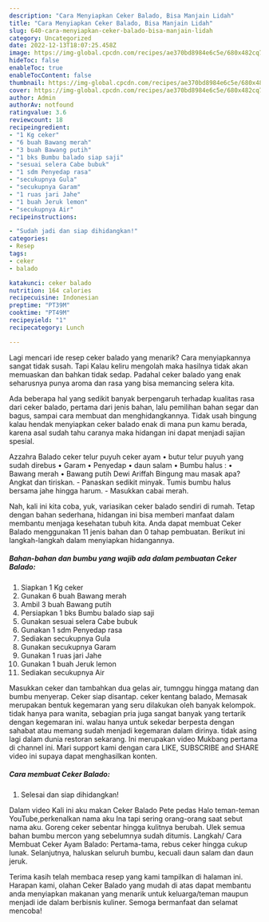 ```yaml
---
description: "Cara Menyiapkan Ceker Balado, Bisa Manjain Lidah"
title: "Cara Menyiapkan Ceker Balado, Bisa Manjain Lidah"
slug: 640-cara-menyiapkan-ceker-balado-bisa-manjain-lidah
category: Uncategorized
date: 2022-12-13T18:07:25.458Z
image: https://img-global.cpcdn.com/recipes/ae370bd8984e6c5e/680x482cq70/ceker-balado-foto-resep-utama.jpg
hideToc: false
enableToc: true
enableTocContent: false
thumbnail: https://img-global.cpcdn.com/recipes/ae370bd8984e6c5e/680x482cq70/ceker-balado-foto-resep-utama.jpg
cover: https://img-global.cpcdn.com/recipes/ae370bd8984e6c5e/680x482cq70/ceker-balado-foto-resep-utama.jpg
author: Admin
authorAv: notfound
ratingvalue: 3.6
reviewcount: 18
recipeingredient:
- "1 Kg ceker"
- "6 buah Bawang merah"
- "3 buah Bawang putih"
- "1 bks Bumbu balado siap saji"
- "sesuai selera Cabe bubuk"
- "1 sdm Penyedap rasa"
- "secukupnya Gula"
- "secukupnya Garam"
- "1 ruas jari Jahe"
- "1 buah Jeruk lemon"
- "secukupnya Air"
recipeinstructions:

- "Sudah jadi dan siap dihidangkan!"
categories:
- Resep
tags:
- ceker
- balado

katakunci: ceker balado 
nutrition: 164 calories
recipecuisine: Indonesian
preptime: "PT39M"
cooktime: "PT49M"
recipeyield: "1"
recipecategory: Lunch

---
```



Lagi mencari ide resep ceker balado yang menarik? Cara menyiapkannya sangat tidak susah. Tapi Kalau keliru mengolah maka hasilnya tidak akan memuaskan dan bahkan tidak sedap. Padahal ceker balado yang enak seharusnya punya aroma dan rasa yang bisa memancing selera kita.


Ada beberapa hal yang sedikit banyak berpengaruh terhadap kualitas rasa dari ceker balado, pertama dari jenis bahan, lalu pemilihan bahan segar dan bagus, sampai cara membuat dan menghidangkannya. Tidak usah bingung kalau hendak menyiapkan ceker balado enak di mana pun kamu berada, karena asal sudah tahu caranya maka hidangan ini dapat menjadi sajian spesial.

Azzahra Balado ceker telur puyuh ceker ayam • butur telur puyuh yang sudah direbus • Garam • Penyedap • daun salam • Bumbu halus : • Bawang merah • Bawang putih Dewi Ariffah Bingung mau masak apa? Angkat dan tiriskan. - Panaskan sedikit minyak. Tumis bumbu halus bersama jahe hingga harum. - Masukkan cabai merah.


Nah, kali ini kita coba, yuk, variasikan ceker balado sendiri di rumah. Tetap dengan bahan sederhana, hidangan ini bisa memberi manfaat dalam membantu menjaga kesehatan tubuh kita. Anda dapat membuat Ceker Balado menggunakan 11 jenis bahan dan 0 tahap pembuatan. Berikut ini langkah-langkah dalam menyiapkan hidangannya.

<!--inarticleads1-->

##### Bahan-bahan dan bumbu yang wajib ada dalam pembuatan Ceker Balado:

1. Siapkan 1 Kg ceker
1. Gunakan 6 buah Bawang merah
1. Ambil 3 buah Bawang putih
1. Persiapkan 1 bks Bumbu balado siap saji
1. Gunakan sesuai selera Cabe bubuk
1. Gunakan 1 sdm Penyedap rasa
1. Sediakan secukupnya Gula
1. Gunakan secukupnya Garam
1. Gunakan 1 ruas jari Jahe
1. Gunakan 1 buah Jeruk lemon
1. Sediakan secukupnya Air


Masukkan ceker dan tambahkan dua gelas air, tumnggu hingga matang dan bumbu menyerap. Ceker siap disantap. ceker kentang balado, Memasak merupakan bentuk kegemaran yang seru dilakukan oleh banyak kelompok. tidak hanya para wanita, sebagian pria juga sangat banyak yang tertarik dengan kegemaran ini. walau hanya untuk sekedar berpesta dengan sahabat atau memang sudah menjadi kegemaran dalam dirinya. tidak asing lagi dalam dunia restoran sekarang. Ini merupakan video Mukbang pertama di channel ini. Mari support kami dengan cara LIKE, SUBSCRIBE and SHARE video ini supaya dapat menghasilkan konten. 

<!--inarticleads2-->

##### Cara membuat Ceker Balado:


1. Selesai dan siap dihidangkan!

Dalam video Kali ini aku makan Ceker Balado Pete pedas Halo teman-teman YouTube,perkenalkan nama aku Ina tapi sering orang-orang saat sebut nama aku. Goreng ceker sebentar hingga kulitnya berubah. Ulek semua bahan bumbu mercon yang sebelumnya sudah ditumis. Langkah/ Cara Membuat Ceker Ayam Balado: Pertama-tama, rebus ceker hingga cukup lunak. Selanjutnya, haluskan seluruh bumbu, kecuali daun salam dan daun jeruk. 

Terima kasih telah membaca resep yang kami tampilkan di halaman ini. Harapan kami, olahan Ceker Balado yang mudah di atas dapat membantu anda menyiapkan makanan yang menarik untuk keluarga/teman maupun menjadi ide dalam berbisnis kuliner. Semoga bermanfaat dan selamat mencoba!
